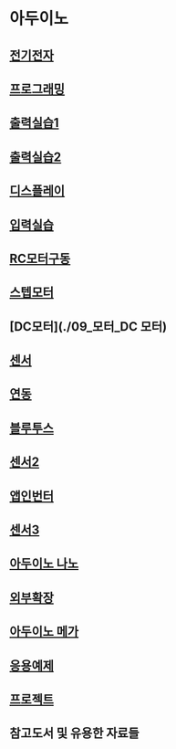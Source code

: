 # 아두이노

## [전기전자](./01_전기전자)

## [프로그래밍](./02_프로그래밍)

## [출력실습1](./03_출력실습1)

## [출력실습2](./04_출력실습2)

## [디스플레이](./05_디스플레이)

## [입력실습](./06_입력실습1)

## [RC모터구동](./07_모터_RC모터)

## [스텝모터](./08_모터_스텝모터)

## [DC모터](./09_모터_DC 모터)

## [센서](./10_센서)

## [연동](./11_연동)

## [블루투스](./12_블루투스)

## [센서2](./13_센서)

## [앱인번터](./14_앱인벤터)

## [센서3](./15_센서)

## [아두이노 나노](./16_아두이노_나노)

## [외부확장](./17_외부확장)

## [아두이노 메가](./18_아두이노_메가)

## [응용예제](./19_응용예제)

## [프로젝트](./20_프로젝트)


## 참고도서 및 유용한 자료들